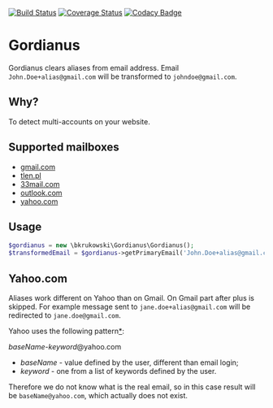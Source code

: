 [![Build Status](https://travis-ci.org/bkrukowski/gordianus.svg?branch=master)](https://travis-ci.org/bkrukowski/gordianus)
[![Coverage Status](https://coveralls.io/repos/github/bkrukowski/gordianus/badge.svg?branch=master)](https://coveralls.io/github/bkrukowski/gordianus?branch=master)
[![Codacy Badge](https://api.codacy.com/project/badge/Grade/b057fa037a3b4f318f75af27b0b01d47)](https://www.codacy.com/app/bartlomiej-krukowski/gordianus?utm_source=github.com&amp;utm_medium=referral&amp;utm_content=bkrukowski/gordianus&amp;utm_campaign=Badge_Grade)

# Gordianus

Gordianus clears aliases from email address. Email `John.Doe+alias@gmail.com` will be transformed to `johndoe@gmail.com`.

## Why?

To detect multi-accounts on your website.

## Supported mailboxes

* [gmail.com](https://gmail.com)
* [tlen.pl](http://tlen.pl)
* [33mail.com](https://www.33mail.com)
* [outlook.com](http://outlook.com)
* [yahoo.com](http://mail.yahoo.com)

## Usage

```php
$gordianus = new \bkrukowski\Gordianus\Gordianus();
$transformedEmail = $gordianus->getPrimaryEmail('John.Doe+alias@gmail.com');
```

## Yahoo.com

Aliases work different on Yahoo than on Gmail. On Gmail part after plus is skipped.
For example message sent to `jane.doe+alias@gmail.com` will be redirected to `jane.doe@gmail.com`.

Yahoo uses the following pattern[*](https://help.yahoo.com/kb/SLN16026.html):

*baseName*-*keyword*@yahoo.com

* *baseName* - value defined by the user, different than email login;
* *keyword* - one from a list of keywords defined by the user.

Therefore we do not know what is the real email, so in this case result will be `baseName@yahoo.com`,
which actually does not exist.